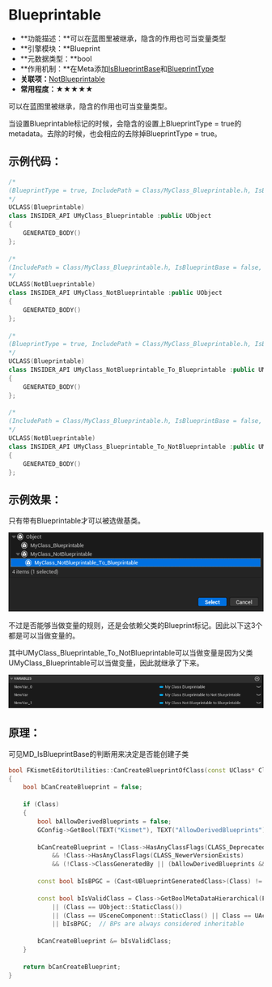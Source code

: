 # Blueprintable

- **功能描述：**可以在蓝图里被继承，隐含的作用也可当变量类型
- **引擎模块：**Blueprint
- **元数据类型：**bool
- **作用机制：**在Meta添加[IsBlueprintBase](../../../../Meta/Blueprint/IsBlueprintBase.md)和[BlueprintType](../../../../Meta/Blueprint/BlueprintType.md)
- **关联项：**[NotBlueprintable](../NotBlueprintable.md)
- **常用程度：**★★★★★

可以在蓝图里被继承，隐含的作用也可当变量类型。

当设置Blueprintable标记的时候，会隐含的设置上BlueprintType = true的metadata。去除的时候，也会相应的去除掉BlueprintType = true。

## 示例代码：

```cpp
/*
(BlueprintType = true, IncludePath = Class/MyClass_Blueprintable.h, IsBlueprintBase = true, ModuleRelativePath = Class/MyClass_Blueprintable.h)
*/
UCLASS(Blueprintable)
class INSIDER_API UMyClass_Blueprintable :public UObject
{
	GENERATED_BODY()
};

/*
(IncludePath = Class/MyClass_Blueprintable.h, IsBlueprintBase = false, ModuleRelativePath = Class/MyClass_Blueprintable.h)
*/
UCLASS(NotBlueprintable)
class INSIDER_API UMyClass_NotBlueprintable :public UObject
{
	GENERATED_BODY()
};

/*
(BlueprintType = true, IncludePath = Class/MyClass_Blueprintable.h, IsBlueprintBase = true, ModuleRelativePath = Class/MyClass_Blueprintable.h)
*/
UCLASS(Blueprintable)
class INSIDER_API UMyClass_NotBlueprintable_To_Blueprintable :public UMyClass_NotBlueprintable
{
	GENERATED_BODY()
};

/*
(IncludePath = Class/MyClass_Blueprintable.h, IsBlueprintBase = false, ModuleRelativePath = Class/MyClass_Blueprintable.h)
*/
UCLASS(NotBlueprintable)
class INSIDER_API UMyClass_Blueprintable_To_NotBlueprintable :public UMyClass_Blueprintable
{
	GENERATED_BODY()
};
```

## 示例效果：

只有带有Blueprintable才可以被选做基类。

![Untitled](Untitled.png)

不过是否能够当做变量的规则，还是会依赖父类的Blueprint标记。因此以下这3个都是可以当做变量的。

其中UMyClass_Blueprintable_To_NotBlueprintable可以当做变量是因为父类UMyClass_Blueprintable可以当做变量，因此就继承了下来。

![Untitled](Untitled%201.png)

## 原理：

可见MD_IsBlueprintBase的判断用来决定是否能创建子类

```cpp
bool FKismetEditorUtilities::CanCreateBlueprintOfClass(const UClass* Class)
{
	bool bCanCreateBlueprint = false;
	
	if (Class)
	{
		bool bAllowDerivedBlueprints = false;
		GConfig->GetBool(TEXT("Kismet"), TEXT("AllowDerivedBlueprints"), /*out*/ bAllowDerivedBlueprints, GEngineIni);

		bCanCreateBlueprint = !Class->HasAnyClassFlags(CLASS_Deprecated)
			&& !Class->HasAnyClassFlags(CLASS_NewerVersionExists)
			&& (!Class->ClassGeneratedBy || (bAllowDerivedBlueprints && !IsClassABlueprintSkeleton(Class)));

		const bool bIsBPGC = (Cast<UBlueprintGeneratedClass>(Class) != nullptr);

		const bool bIsValidClass = Class->GetBoolMetaDataHierarchical(FBlueprintMetadata::MD_IsBlueprintBase)
			|| (Class == UObject::StaticClass())
			|| (Class == USceneComponent::StaticClass() || Class == UActorComponent::StaticClass())
			|| bIsBPGC;  // BPs are always considered inheritable
			
		bCanCreateBlueprint &= bIsValidClass;
	}
	
	return bCanCreateBlueprint;
}
```
